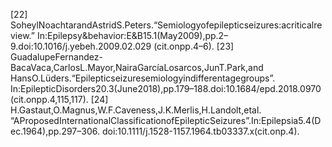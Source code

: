 [22] SoheylNoachtarandAstridS.Peters.“Semiologyofepilepticseizures:acriticalreview.”
In:Epilepsy&behavior:E&B15.1(May2009),pp.2–9.doi:10.1016/j.yebeh.2009.02.029
(cit.onpp.4–6).
[23] GuadalupeFernandez-BacaVaca,CarlosL.Mayor,NairaGarcíaLosarcos,JunT.Park,and
HansO.Lüders.“Epilepticseizuresemiologyindifferentagegroups”.
In:EpilepticDisorders20.3(June2018),pp.179–188.doi:10.1684/epd.2018.0970
(cit.onpp.4,115,117).
[24] H.Gastaut,O.Magnus,W.F.Caveness,J.K.Merlis,H.Landolt,etal.
“AProposedInternationalClassificationofEpilepticSeizures”.In:Epilepsia5.4(Dec.1964),pp.297–306.
doi:10.1111/j.1528-1157.1964.tb03337.x(cit.onp.4).